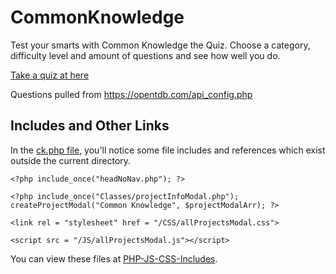 # CommonKnowledge
Test your smarts with Common Knowledge the Quiz.
Choose a category, difficulty level and amount of questions and see how well you do.

[Take a quiz at here](https://darianvereen.com/HTML_PHP/projects/ckQuiz/ck.php)

Questions pulled from https://opentdb.com/api_config.php

## Includes and Other Links

In the [ck.php file](https://github.com/dvereen1/CommonKnowledge/blob/main/ck.php), you'll notice some file includes and references which exist outside the current directory.

`<?php include_once("headNoNav.php"); ?>`

`<?php include_once("Classes/projectInfoModal.php");
  createProjectModal("Common Knowledge", $projectModalArr);
?>`

`<link rel = "stylesheet" href = "/CSS/allProjectsModal.css">`

`<script src = "/JS/allProjectsModal.js"></script>`

You can view these files at [PHP-JS-CSS-Includes](https://github.com/dvereen1/PHP-JS-CSS-Includes).